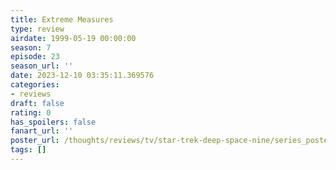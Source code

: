 ```yaml
---
title: Extreme Measures
type: review
airdate: 1999-05-19 00:00:00
season: 7
episode: 23
season_url: ''
date: 2023-12-10 03:35:11.369576
categories:
- reviews
draft: false
rating: 0
has_spoilers: false
fanart_url: ''
poster_url: /thoughts/reviews/tv/star-trek-deep-space-nine/series_poster.jpg
tags: []
---
```


